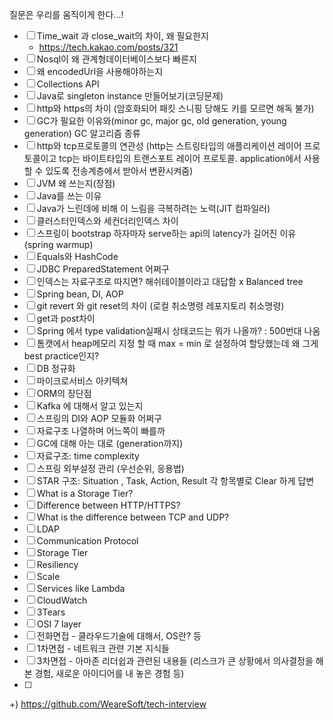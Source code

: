 질문은 우리를 움직이게 한다...!

- [ ] Time_wait 과 close_wait의 차이, 왜 필요한지
	- https://tech.kakao.com/posts/321
- [ ] Nosql이 왜 관계형데이터베이스보다 빠른지
- [ ] 왜 encodedUrl을 사용해야하는지
- [ ] Collections API
- [ ] Java로 singleton instance 만들어보기(코딩문제)
- [ ] http와 https의 차이 (암호화되어 패킷 스니핑 당해도 키를 모르면 해독 불가)
- [ ] GC가 필요한 이유와(minor gc, major gc, old generation, young generation) GC 알고리즘 종류
- [ ] http와 tcp프로토콜의 연관성 (http는 스트링타입의 애플리케이션 레이어 프로토콜이고 tcp는 바이트타입의 트랜스포트 레이어 프로토콜. application에서 사용할 수 있도록 전송계층에서 받아서 변환시켜줌)
- [ ] JVM 왜 쓰는지(장점)
- [ ] Java를 쓰는 이유
- [ ] Java가 느린데에 비해 이 느림을 극복하려는 노력(JIT 컴파일러)
- [ ] 클러스터인덱스와 세컨더리인덱스 차이
- [ ] 스프링이 bootstrap 하자마자 serve하는 api의 latency가 길어진 이유(spring warmup)
- [ ] Equals와 HashCode
- [ ] JDBC PreparedStatement 어쩌구
- [ ] 인덱스는 자료구조로 따지면? 해쉬테이블이라고 대답함 x Balanced tree
- [ ] Spring bean, DI, AOP
- [ ] git revert 와 git reset의 차이 (로컬 취소명령 레포지토리 취소명령)
- [ ] get과 post차이
- [ ] Spring 에서 type validation실패시 상태코드는 뭐가 나올까? : 500번대 나옴
- [ ] 톰캣에서 heap메모리 지정 할 때 max = min 로 설정하여 할당했는데 왜 그게 best practice인지?
- [ ] DB 정규화
- [ ] 마이크로서비스 아키텍쳐
- [ ] ORM의 장단점
- [ ] Kafka 에 대해서 알고 있는지
- [ ] 스프링의 DI와 AOP 모듈화 어쩌구
- [ ] 자료구조 나열하며 어느쪽이 빠를까
- [ ] GC에 대해 아는 대로 (generation까지)
- [ ] 자료구조: time complexity
- [ ] 스프링 외부설정 관리 (우선순위, 응용법) 
- [ ] STAR 구조: Situation , Task, Action, Result 각 항목별로 Clear 하게 답변
- [ ] What is a Storage Tier? 
- [ ] Difference between HTTP/HTTPS? 
- [ ] What is the difference between TCP and UDP?
- [ ] LDAP
- [ ] Communication Protocol
- [ ] Storage Tier
- [ ] Resiliency
- [ ] Scale
- [ ] Services like Lambda
- [ ] CloudWatch
- [ ] 3Tears
- [ ] OSI 7 layer
- [ ] 전화면접 - 클라우드기술에 대해서, OS란? 등 
- [ ] 1차면접 - 네트워크 관련 기본 지식들 
- [ ] 3차면접 - 아마존 리더쉽과 관련된 내용들 (리스크가 큰 상황에서 의사결정을 해본 경험, 새로운 아이디어를 내 놓은 경험 등)
- [ ] 


+) https://github.com/WeareSoft/tech-interview